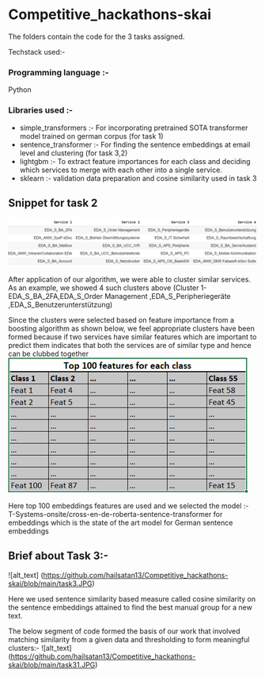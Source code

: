 # Competitive_hackathons-skai

The folders contain the code for the 3 tasks assigned.

Techstack used:- 

### Programming language :- 
Python

### Libraries used :- 

* simple_transformers  :- For incorporating pretrained SOTA transformer model trained on german corpus (for task 1)
* sentence_transformer :- For finding the sentence embeddings at email level and clustering (for task 3,2)
* lightgbm             :- To extract feature importances for each class and deciding which services to merge with each other into a single service.
* sklearn              :- validation data preparation and cosine similarity used in task 3


## Snippet for task 2

![alt text](https://github.com/hailsatan13/Competitive_hackathons-skai/blob/main/final_services.PNG)

After application of our algorithm, we were able to cluster similar services. As an example, we showed 4 such clusters above (Cluster 1- EDA_S_BA_2FA,EDA_S_Order Management	,EDA_S_Peripheriegeräte	,EDA_S_Benutzerunterstützung)

Since the clusters were selected based on feature importance from a boosting algorithm as shown below, we feel appropriate clusters have been formed because if two services have similar features which are important to predict them indicates that both the services are of similar type and hence can be clubbed together
![alt text](https://github.com/hailsatan13/Competitive_hackathons-skai/blob/main/top100features.PNG)

Here top 100 embeddings features are used and we selected the model :- T-Systems-onsite/cross-en-de-roberta-sentence-transformer for embeddings which is the state of the art model for German sentence embeddings

## Brief about Task 3:- 
![alt_text] (https://github.com/hailsatan13/Competitive_hackathons-skai/blob/main/task3.JPG)

Here we used sentence similarity based measure called cosine similarity on the sentence embeddings attained to find the best manual group for a new text.


The below segment of code formed the basis of our work that involved matching similarity from a given data and thresholding to form meaningful clusters:- 
![alt_text] (https://github.com/hailsatan13/Competitive_hackathons-skai/blob/main/task31.JPG)
